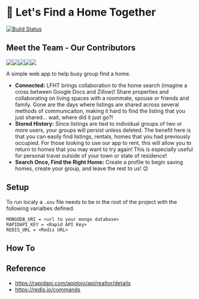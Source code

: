 # 🏡 Let's Find a Home Together

[![Build Status](https://travis-ci.org/jonathan-meyer/regular-expert.svg?branch=master)](https://travis-ci.org/jonathan-meyer/regular-expert)

## Meet the Team - Our Contributors

[![](https://sourcerer.io/fame/anthonypcersosimo/jonathan-meyer/regular-expert/images/0)](https://sourcerer.io/fame/anthonypcersosimo/jonathan-meyer/regular-expert/links/0)[![](https://sourcerer.io/fame/anthonypcersosimo/jonathan-meyer/regular-expert/images/1)](https://sourcerer.io/fame/anthonypcersosimo/jonathan-meyer/regular-expert/links/1)[![](https://sourcerer.io/fame/anthonypcersosimo/jonathan-meyer/regular-expert/images/2)](https://sourcerer.io/fame/anthonypcersosimo/jonathan-meyer/regular-expert/links/2)[![](https://sourcerer.io/fame/anthonypcersosimo/jonathan-meyer/regular-expert/images/3)](https://sourcerer.io/fame/anthonypcersosimo/jonathan-meyer/regular-expert/links/3)[![](https://sourcerer.io/fame/anthonypcersosimo/jonathan-meyer/regular-expert/images/4)](https://sourcerer.io/fame/anthonypcersosimo/jonathan-meyer/regular-expert/links/4)

A simple web app to help busy group find a home.

* **Connected:** LFHT brings collaboration to the home search (imagine a cross between Google Docs and Zillow)! Share properties and collaborating on living spaces with a roommate, spouse or friends and family. Gone are the days where listings are shared across several methods of communicaiton, making it hard to find the listing that you just shared... wait, where did it just go?! 
* **Stored History:** Since listings are tied to individual groups of two or more users, your groups will persist unless deleted. The benefit here is that you can easily find listings, rentals, homes that you had previously occupied. For those looking to use our app to rent, this will allow you to return to homes that you may want to try again! This is especially useful for personal travel outside of your town or state of residence!
* **Search Once, Find the Right Home:** Create a profile to begin saving homes, create your group, and leave the rest to us! 😉

## Setup

To run localy a `.env` file needs to be in the root of the project with the following varialbes defined.

```
MONGODB_URI = <url to your mongo database>
RAPIDAPI_KEY = <Rapid API Key>
REDIS_URL = <Redis URL>
```

## How To



## Reference

- https://rapidapi.com/apidojo/api/realtor/details
- https://redis.io/commands
